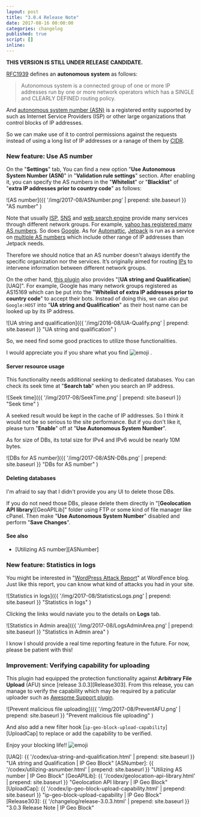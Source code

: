 ```yaml
---
layout: post
title: "3.0.4 Release Note"
date: 2017-08-16 00:00:00
categories: changelog
published: true
script: []
inline:
---
```


<div class="alert alert-danger">
	<strong>THIS VERSION IS STILL UNDER RELEASE CANDIDATE.</strong>
</div>

[RFC1939][RFC1939] defines an **autonomous system** as follows:

> Autonomous system is a connected group of one or more IP addresses run by 
> one or more network operators which has a SINGLE and CLEARLY DEFINED routing 
> policy.

And [autonomous system number (ASN)][ASN] is a registered entity supported by 
such as Internet Service Providers (ISP) or other large organizations that 
control blocks of IP addresses.

So we can make use of it to control permissions against the requests instead 
of using a long list of IP addresses or a ranage of them by [CIDR][CIDR].

<!--more-->

### New feature: Use AS number ###

On the "**Settings**" tab, You can find a new option "**Use Autonomous System 
Number (ASN)**" in "**Validation rule settings**" section. After enabling it, 
you can specify the AS numbers in the "**Whitelist**" or "**Blacklist**" of 
"**extra IP addresses prior to country code**" as follows:

![AS number]({{ '/img/2017-08/ASNumber.png' | prepend: site.baseurl }}
 "AS number"
)

Note that usually [ISP][ISP], [SNS][SNS] and [web search engine][WSE] provide 
many services through different network groups. For example, [yahoo has 
registered many AS numbers][Yahoo]. So does [Google][Google]. As for 
[Automattic][Automattic], [Jetpack][Jetpack] is run as a service on [multiple 
AS numbers][JetpackASN] which include other range of IP addresses than Jetpack 
needs.

Therefore we should notice that an AS number doesn't always identify the 
specific organization nor the services. It’s originally aimed for routing 
[IPs][IPS] to intervene information between different network groups.

On the other hand, [this plugin][IP-Geo-Block] also provides "[**UA string and 
Qualification**][UAQ]". For example, Google has many network groups registered 
as AS15169 which can be put into the "**Whitelist of extra IP addresses prior 
to country code**" to accept their bots. Instead of doing this, we can also 
put `Google:HOST` into "**UA string and Qualification**" as their host name 
can be looked up by its IP address.

![UA string and qualification]({{ '/img/2016-08/UA-Qualify.png' | prepend: site.baseurl }}
 "UA string and qualification"
)

So, we need find some good practices to utilize those functionalities.

I would appreciate you if you share what you find <span class="emoji">
![emoji](https://cdn.qiita.com/emoji/twemoji/unicode/1f389.png)
</span>.

#### Server resource usage ####

This functionality needs additional seeking to dedicated databases. You can 
check its seek time at "**Search tab**" when you search an IP address.

![Seek time]({{ '/img/2017-08/SeekTime.png' | prepend: site.baseurl }}
 "Seek time"
)

A seeked result would be kept in the cache of IP addresses. So I think it 
would not be so serious to the site performance. But if you don't like it, 
please turn "**Enable**" off at "**Use Autonomous System Number**".

As for size of DBs, its total size for IPv4 and IPv6 would be nearly 10M bytes.

![DBs for AS number]({{ '/img/2017-08/ASN-DBs.png' | prepend: site.baseurl }}
 "DBs for AS number"
)

#### Deleting databases ####

I'm afraid to say that I didn't provide you any UI to delete those DBs.

If you do not need those DBs, please delete them directly in "[**Geolocation 
API library**][GeoAPILib]" folder using FTP or some kind of file manager like 
cPanel. Then make "**Use Autonomous System Number**" disabled and perform 
"**Save Changes**".

#### See also ####

- [Utilizing AS number][ASNumber]

### New feature: Statistics in logs ###

You might be interested in "[WordPress Attack Report][AttackRepo]" at WordFence
blog. Just like this report, you can know what kind of attacks you had in your 
site.

![Statistics in logs]({{ '/img/2017-08/StatisticsLogs.png' | prepend: site.baseurl }}
 "Statistics in logs"
)

Clicking the links would naviate you to the details on **Logs** tab.

![Statistics in Admin area]({{ '/img/2017-08/LogsAdminArea.png' | prepend: site.baseurl }}
 "Statistics in Admin area"
)

I know I should provide a real time reporting feature in the future. For now, 
please be patient with this!

### Improvement: Verifying capability for uploading ###

This plugin had equipped the protection functionality against **Arbitrary File 
Upload** (AFU) since [release 3.0.3][Release303]. From this release, you can 
manage to verify the capability which may be required by a paticular uploader 
such as [Awesome Support plugin][AwesomeSup].

![Prevent malicious file uploading]({{ '/img/2017-08/PreventAFU.png' | prepend: site.baseurl }}
 "Prevent malicious file uploading"
)

And also add a new filter hook [`ip-geo-block-upload-capability`][UploadCap] to
replace or add the capability to be verified.

Enjoy your blocking life!! <span class="emoji">
![emoji](https://assets-cdn.github.com/images/icons/emoji/unicode/1f510.png)
</span>

[IP-Geo-Block]: https://wordpress.org/plugins/ip-geo-block/ "WordPress › IP Geo Block « WordPress Plugins"
[RFC1939]:      https://tools.ietf.org/html/rfc1930#section-3 "RFC 1930 - Guidelines for creation, selection, and registration of an Autonomous System (AS)"
[ASN]:          https://en.wikipedia.org/wiki/Autonomous_system_(Internet) "Autonomous system (Internet) - Wikipedia"
[CIDR]:         https://en.wikipedia.org/wiki/Classless_Inter-Domain_Routing "Classless Inter-Domain Routing - Wikipedia"
[ISP]:          https://en.wikipedia.org/wiki/Internet_service_provider "Internet service provider - Wikipedia"
[SNS]:          https://en.wikipedia.org/wiki/Social_networking_service "Social networking service - Wikipedia"
[WSE]:          https://en.wikipedia.org/wiki/Web_search_engine "Web search engine - Wikipedia"
[IPS]:          https://en.wikipedia.org/wiki/Internet_Protocol "Internet Protocol - Wikipedia"
[Yahoo]:        https://www.ultratools.com/tools/asnInfoResult?domainName=yahoo "ASN Lookup Tool | UltraTools"
[Google]:       https://www.ultratools.com/tools/asnInfoResult?domainName=google "ASN Lookup Tool | UltraTools"
[Automattic]:   https://automattic.com/ "Automattic"
[Jetpack]:      https://jetpack.com/ "Jetpack for WordPress"
[JetpackASN]:   https://www.vegard.net/how-to-white-list-jetpack-servers/ "How To White List JetPack Servers. | Vegard Skjefstad"
[AttackRepo]:   https://www.wordfence.com/blog/2017/07/june-2017-wordpress-attack-report/ "The June 2017 WordPress Attack Report"
[AwesomeSup]:   https://wordpress.org/plugins/awesome-support/ "Awesome Support &#8211; WordPress HelpDesk &amp; Support Plugin &mdash; WordPress Plugins"
[UAQ]:          {{ '/codex/ua-string-and-qualification.html'    | prepend: site.baseurl }} "UA string and Qualification | IP Geo Block"
[ASNumber]:     {{ '/codex/utilizing-asnumber.html'             | prepend: site.baseurl }} "Utilizing AS number | IP Geo Block"
[GeoAPILib]:    {{ '/codex/geolocation-api-library.html'        | prepend: site.baseurl }} "Geolocation API library | IP Geo Block"
[UploadCap]:    {{ '/codex/ip-geo-block-upload-capability.html' | prepend: site.baseurl }} "ip-geo-block-upload-capability | IP Geo Block"
[Release303]:   {{ '/changelog/release-3.0.3.html'              | prepend: site.baseurl }} "3.0.3 Release Note | IP Geo Block"

